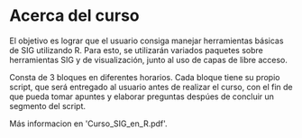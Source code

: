 # Acerca del curso

El objetivo es lograr que el usuario consiga manejar herramientas básicas de SIG utilizando R. Para esto, se utilizarán variados paquetes sobre herramientas SIG y de visualización, junto al uso de capas de libre acceso. 

Consta de 3 bloques en diferentes horarios. Cada bloque tiene su propio script, que será entregado al usuario antes de realizar el curso, con el fin de que pueda tomar apuntes y elaborar preguntas despúes de concluir un segmento del script. 

Más informacion en 'Curso_SIG_en_R.pdf'.
